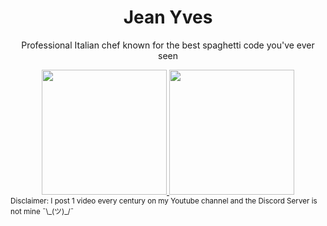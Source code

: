 <h1 align="center">Jean Yves</h1>
<p align="center">Professional Italian chef known for the best spaghetti code you've ever seen</p>
<!-- <div id="header" align="center">
  <img src="https://media1.giphy.com/media/MT5UUV1d4CXE2A37Dg/giphy.gif" width="250"/>
</div> -->
<div id="header" align="center">
  <a href="https://www.youtube.com/channel/UC0-lhrRjnnfs1Mp45J3s-tQ">
    <img src="https://media4.giphy.com/media/5UFig8giePPKGp1guo/giphy.gif" width="200"/>
  </a>
  <a href="https://discord.com/invite/f9UpvNPuHP">
    <img src="https://media0.giphy.com/media/NbpSEhJcBdIouFwMsF/giphy.gif" width="200"/>
  </a>
</div>
<sub>Disclaimer: I post 1 video every century on my Youtube channel and the Discord Server is not mine ¯\_(ツ)_/¯</sub>
<!---
XxJean-YvesxX/XxJean-YvesxX is a ✨ special ✨ repository because its `README.md` (this file) appears on your GitHub profile.
You can click the Preview link to take a look at your changes.
--->
